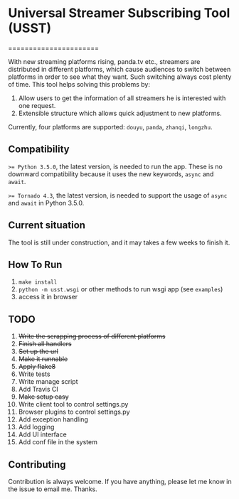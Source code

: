 # Universal Streamer Subscribing Tool (USST)
======================

With new streaming platforms rising, panda.tv etc., streamers are distributed in different platforms, which cause audiences to switch between platforms in order to see what they want.
Such switching always cost plenty of time. This tool helps solving this problems by:

1. Allow users to get the information of all streamers he is interested with one request.
2. Extensible structure which allows quick adjustment to new platforms.

Currently, four platforms are supported: `douyu`, `panda`, `zhanqi`, `longzhu`.

## Compatibility

`>= Python 3.5.0`, the latest version, is needed to run the app. These is no downward compatibility because it uses the new keywords, `async` and `await`.

`>= Tornado 4.3`, the latest version, is needed to support the usage of `async` and `await` in Python 3.5.0.

## Current situation

The tool is still under construction, and it may takes a few weeks to finish it.

## How To Run

1. `make install`
2. `python -m usst.wsgi` or other methods to run wsgi app (see `examples`)
3. access it in browser

## TODO

1. <del>Write the scrapping process of different platforms<del>
2. <del>Finish all handlers<del>
3. <del>Set up the url<del>
4. <del>Make it runnable<del>
5. <del>Apply flake8<del>
6. Write tests
7. Write manage script
8. Add Travis CI
9. <del>Make setup easy<del>
10. Write client tool to control settings.py
11. Browser plugins to control settings.py
12. Add exception handling
13. Add logging
14. Add UI interface
15. Add conf file in the system

## Contributing

Contribution is always welcome. If you have anything, please let me know in the issue to email me. Thanks.
